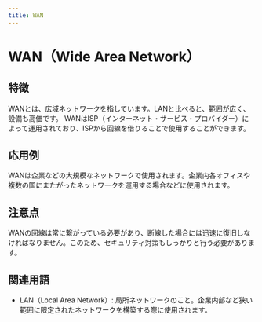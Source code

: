 ```yaml
---
title: WAN
---
```


# WAN（Wide Area Network）
## 特徴
WANとは、広域ネットワークを指しています。LANと比べると、範囲が広く、設備も高価です。
WANはISP（インターネット・サービス・プロバイダー）によって運用されており、ISPから回線を借りることで使用することができます。
## 応用例
WANは企業などの大規模なネットワークで使用されます。企業内各オフィスや複数の国にまたがったネットワークを運用する場合などに使用されます。
## 注意点
WANの回線は常に繋がっている必要があり、断線した場合には迅速に復旧しなければなりません。このため、セキュリティ対策もしっかりと行う必要があります。
## 関連用語
- LAN（Local Area Network）: 局所ネットワークのこと。企業内部など狭い範囲に限定されたネットワークを構築する際に使用されます。